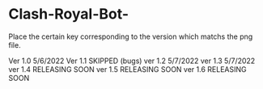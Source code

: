 # Clash-Royal-Bot-
Place the certain key corresponding to the version which matchs the png file. 

Ver 1.0 5/6/2022
Ver 1.1 SKIPPED (bugs)
ver 1.2 5/7/2022
ver 1.3 5/7/2022
ver 1.4 RELEASING SOON
ver 1.5 RELEASING SOON
ver 1.6 RELEASING SOON

